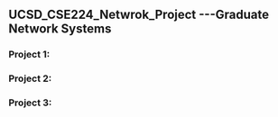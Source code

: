 ## UCSD_CSE224_Netwrok_Project ---Graduate Network Systems

### Project 1: 

### Project 2:

### Project 3: 
